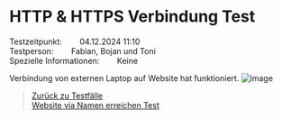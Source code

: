 # HTTP & HTTPS Verbindung Test  
Testzeitpunkt:&nbsp;&nbsp;&nbsp;&nbsp;&nbsp;&nbsp;&nbsp;&nbsp;04.12.2024 11:10  
Testperson:&nbsp;&nbsp;&nbsp;&nbsp;&nbsp;&nbsp;&nbsp;&nbsp;Fabian, Bojan und Toni  
Spezielle Informationen:&nbsp;&nbsp;&nbsp;&nbsp;&nbsp;&nbsp;&nbsp;&nbsp;Keine  

Verbindung von externen Laptop auf Website hat funktioniert.
![image](https://github.com/user-attachments/assets/9860b031-f38a-4caf-8e18-3c0c6e50ee7d)







> [Zurück zu Testfälle](Testfaelle.md)  
> [Website via Namen erreichen Test](Testfall2.md)

